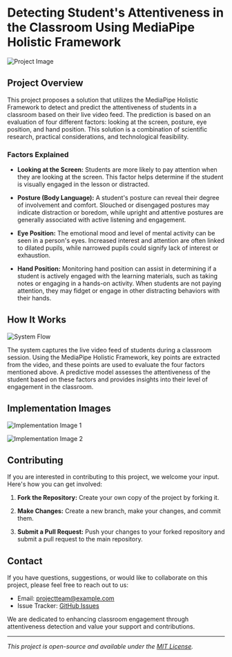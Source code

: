 # Detecting Student's Attentiveness in the Classroom Using MediaPipe Holistic Framework

![Project Image](/images/project_image.png)

## Project Overview

This project proposes a solution that utilizes the MediaPipe Holistic Framework to detect and predict the attentiveness of students in a classroom based on their live video feed. The prediction is based on an evaluation of four different factors: looking at the screen, posture, eye position, and hand position. This solution is a combination of scientific research, practical considerations, and technological feasibility.

### Factors Explained

- **Looking at the Screen:** Students are more likely to pay attention when they are looking at the screen. This factor helps determine if the student is visually engaged in the lesson or distracted.

- **Posture (Body Language):** A student's posture can reveal their degree of involvement and comfort. Slouched or disengaged postures may indicate distraction or boredom, while upright and attentive postures are generally associated with active listening and engagement.

- **Eye Position:** The emotional mood and level of mental activity can be seen in a person's eyes. Increased interest and attention are often linked to dilated pupils, while narrowed pupils could signify lack of interest or exhaustion.

- **Hand Position:** Monitoring hand position can assist in determining if a student is actively engaged with the learning materials, such as taking notes or engaging in a hands-on activity. When students are not paying attention, they may fidget or engage in other distracting behaviors with their hands.

## How It Works

![System Flow](/images/system_flow.png)

The system captures the live video feed of students during a classroom session. Using the MediaPipe Holistic Framework, key points are extracted from the video, and these points are used to evaluate the four factors mentioned above. A predictive model assesses the attentiveness of the student based on these factors and provides insights into their level of engagement in the classroom.

## Implementation Images

![Implementation Image 1](/images/implementation1.png)

![Implementation Image 2](/images/implementation2.png)

## Contributing

If you are interested in contributing to this project, we welcome your input. Here's how you can get involved:

1. **Fork the Repository:** Create your own copy of the project by forking it.

2. **Make Changes:** Create a new branch, make your changes, and commit them.

3. **Submit a Pull Request:** Push your changes to your forked repository and submit a pull request to the main repository.

## Contact

If you have questions, suggestions, or would like to collaborate on this project, please feel free to reach out to us:

- Email: projectteam@example.com
- Issue Tracker: [GitHub Issues](https://github.com/your-username/project-repo/issues)

We are dedicated to enhancing classroom engagement through attentiveness detection and value your support and contributions.

---

*This project is open-source and available under the [MIT License](LICENSE.md).*
